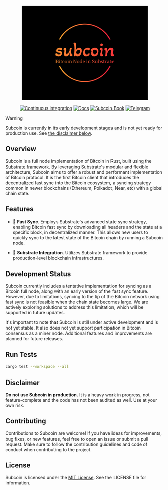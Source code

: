 <div align="center">

<p align="center"><img width="400" src="./docs/images/subcoin-high-resolution-logo.png" alt="Subcoin logo"></p>

[![Continuous integration](https://github.com/subcoin-project/subcoin/actions/workflows/ci.yml/badge.svg)](https://github.com/subcoin-project/subcoin/actions/workflows/ci.yml)
[![Docs](https://github.com/subcoin-project/subcoin/actions/workflows/docs.yml/badge.svg)](https://github.com/subcoin-project/subcoin/actions/workflows/docs.yml)
[![Subcoin Book](https://img.shields.io/badge/User%20Guide-blue?logo=mdBook&logoColor=%23292b2e&link=https%3A%2F%2Fsubcoin-project.github.io%2Fsubcoin%2Fbook)](https://subcoin-project.github.io/subcoin/book)
[![Telegram](https://img.shields.io/badge/Telegram-blue?color=white&logo=telegram&logoColor=%#64b5ef)](https://t.me/subcoin_project)

</div>

> [!WARNING]
>
> Subcoin is currently in its early development stages and is not yet ready for production use.
> See [the disclaimer below](#disclaimer).

## Overview

Subcoin is a full node implementation of Bitcoin in Rust, built using the [Substrate framework](https://github.com/paritytech/polkadot-sdk).
By leveraging Substrate's modular and flexible architecture, Subcoin aims to offer a robust
and performant implementation of Bitcoin protocol. It is the first Bitcoin client that
introduces the decentralized fast sync into the Bitcoin ecosystem, a syncing strategy common
in newer blockchains (Ethereum, Polkadot, Near, etc) with a global chain state.

## Features

- 🔄 **Fast Sync**. Employs Substrate's advanced state sync strategy, enabling Bitcoin fast sync
by downloading all headers and the state at a specific block, in decentralized manner. This allows
new users to quickly sync to the latest state of the Bitcoin chain by running a Subcoin node.

- 🔗 **Substrate Integration**. Utilizes Substrate framework to provide production-level blockchain infrastructures.

## Development Status

Subcoin currently includes a tentative implementation for syncing as a Bitcoin full node, along with an
early version of the fast sync feature. However, due to limitations, syncing to the tip of the Bitcoin
network using fast sync is not feasible when the chain state becomes large. We are actively exploring
solutions to address this limitation, which will be supported in future updates.

It's important to note that Subcoin is still under active development and is not yet stable. It also
does not yet support participation in Bitcoin consensus as a miner node. Additional features and
improvements are planned for future releases.

## Run Tests

```bash
cargo test --workspace --all
```

## Disclaimer

**Do not use Subcoin in production.** It is a heavy work in progress, not feature-complete and the code
has not been audited as well. Use at your own risk.

## Contributing

Contributions to Subcoin are welcome! If you have ideas for improvements, bug fixes, or new features,
feel free to open an issue or submit a pull request. Make sure to follow the contribution guidelines
and code of conduct when contributing to the project.

## License

Subcoin is licensed under the [MIT License](LICENSE). See the LICENSE file for information.
